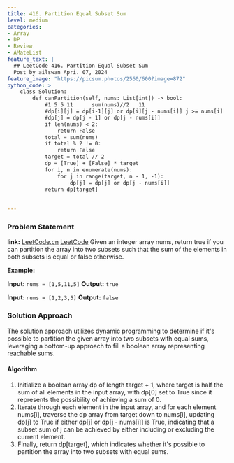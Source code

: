 ```yaml
---
title: 416. Partition Equal Subset Sum
level: medium
categories:
- Array
- DP
- Review
- AMateList
feature_text: |
  ## LeetCode 416. Partition Equal Subset Sum
  Post by ailswan Apri. 07, 2024
feature_image: "https://picsum.photos/2560/600?image=872"
python_code: >
    class Solution:
        def canPartition(self, nums: List[int]) -> bool:
            #1 5 5 11      sum(nums)//2   11
            #dp[i][j] = dp[i-1][j] or dp[i][j - nums[i]] j >= nums[i]
            #dp[j] = dp[j - 1] or dp[j - nums[i]]
            if len(nums) < 2:
                return False
            total = sum(nums)
            if total % 2 != 0:
                return False
            target = total // 2
            dp = [True] + [False] * target
            for i, n in enumerate(nums):
                for j in range(target, n - 1, -1):
                    dp[j] = dp[j] or dp[j - nums[i]]
            return dp[target]
   
  
---
```


### Problem Statement
**link:**
[LeetCode.cn](https://leetcode.cn/problems/partition-equal-subset-sum/)
[LeetCode](https://leetcode.com/partition-equal-subset-sum/)
Given an integer array nums, return true if you can partition the array into two subsets such that the sum of the elements in both subsets is equal or false otherwise.

**Example:**

**Input:** `nums = [1,5,11,5]`
**Output:** `true`

**Input:** `nums = [1,2,3,5]`
**Output:** `false`
 
 
### Solution Approach

The solution approach utilizes dynamic programming to determine if it's possible to partition the given array into two subsets with equal sums, leveraging a bottom-up approach to fill a boolean array representing reachable sums.

#### Algorithm
1. Initialize a boolean array dp of length target + 1, where target is half the sum of all elements in the input array, with dp[0] set to True since it represents the possibility of achieving a sum of 0.
2. Iterate through each element in the input array, and for each element nums[i], traverse the dp array from target down to nums[i], updating dp[j] to True if either dp[j] or dp[j - nums[i]] is True, indicating that a subset sum of j can be achieved by either including or excluding the current element.
3. Finally, return dp[target], which indicates whether it's possible to partition the array into two subsets with equal sums.